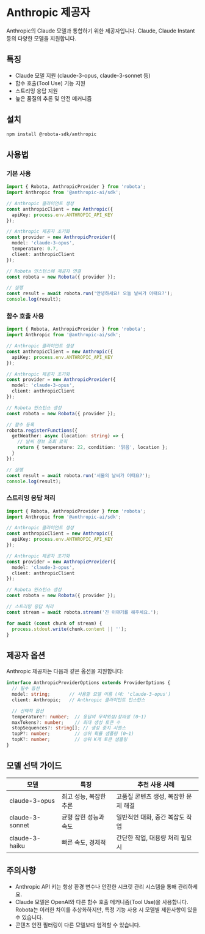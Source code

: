 # Anthropic 제공자

Anthropic의 Claude 모델과 통합하기 위한 제공자입니다. Claude, Claude Instant 등의 다양한 모델을 지원합니다.

## 특징

- Claude 모델 지원 (claude-3-opus, claude-3-sonnet 등)
- 함수 호출(Tool Use) 기능 지원
- 스트리밍 응답 지원
- 높은 품질의 추론 및 안전 메커니즘

## 설치

```bash
npm install @robota-sdk/anthropic
```

## 사용법

### 기본 사용

```typescript
import { Robota, AnthropicProvider } from 'robota';
import Anthropic from '@anthropic-ai/sdk';

// Anthropic 클라이언트 생성
const anthropicClient = new Anthropic({
  apiKey: process.env.ANTHROPIC_API_KEY
});

// Anthropic 제공자 초기화
const provider = new AnthropicProvider({
  model: 'claude-3-opus',
  temperature: 0.7,
  client: anthropicClient
});

// Robota 인스턴스에 제공자 연결
const robota = new Robota({ provider });

// 실행
const result = await robota.run('안녕하세요! 오늘 날씨가 어때요?');
console.log(result);
```

### 함수 호출 사용

```typescript
import { Robota, AnthropicProvider } from 'robota';
import Anthropic from '@anthropic-ai/sdk';

// Anthropic 클라이언트 생성
const anthropicClient = new Anthropic({
  apiKey: process.env.ANTHROPIC_API_KEY
});

// Anthropic 제공자 초기화
const provider = new AnthropicProvider({
  model: 'claude-3-opus',
  client: anthropicClient
});

// Robota 인스턴스 생성
const robota = new Robota({ provider });

// 함수 등록
robota.registerFunctions({
  getWeather: async (location: string) => {
    // 날씨 정보 조회 로직
    return { temperature: 22, condition: '맑음', location };
  }
});

// 실행
const result = await robota.run('서울의 날씨가 어때요?');
console.log(result);
```

### 스트리밍 응답 처리

```typescript
import { Robota, AnthropicProvider } from 'robota';
import Anthropic from '@anthropic-ai/sdk';

// Anthropic 클라이언트 생성
const anthropicClient = new Anthropic({
  apiKey: process.env.ANTHROPIC_API_KEY
});

// Anthropic 제공자 초기화
const provider = new AnthropicProvider({
  model: 'claude-3-opus',
  client: anthropicClient
});

// Robota 인스턴스 생성
const robota = new Robota({ provider });

// 스트리밍 응답 처리
const stream = await robota.stream('긴 이야기를 해주세요.');

for await (const chunk of stream) {
  process.stdout.write(chunk.content || '');
}
```

## 제공자 옵션

Anthropic 제공자는 다음과 같은 옵션을 지원합니다:

```typescript
interface AnthropicProviderOptions extends ProviderOptions {
  // 필수 옵션
  model: string;       // 사용할 모델 이름 (예: 'claude-3-opus')
  client: Anthropic;   // Anthropic 클라이언트 인스턴스

  // 선택적 옵션
  temperature?: number;  // 응답의 무작위성/창의성 (0~1)
  maxTokens?: number;    // 최대 생성 토큰 수
  stopSequences?: string[]; // 생성 중지 시퀀스
  topP?: number;         // 상위 확률 샘플링 (0~1)
  topK?: number;         // 상위 K개 토큰 샘플링
}
```

## 모델 선택 가이드

| 모델 | 특징 | 추천 사용 사례 |
|------|------|----------------|
| claude-3-opus | 최고 성능, 복잡한 추론 | 고품질 콘텐츠 생성, 복잡한 문제 해결 |
| claude-3-sonnet | 균형 잡힌 성능과 속도 | 일반적인 대화, 중간 복잡도 작업 |
| claude-3-haiku | 빠른 속도, 경제적 | 간단한 작업, 대용량 처리 필요 시 |

## 주의사항

- Anthropic API 키는 항상 환경 변수나 안전한 시크릿 관리 시스템을 통해 관리하세요.
- Claude 모델은 OpenAI와 다른 함수 호출 메커니즘(Tool Use)을 사용합니다. Robota는 이러한 차이를 추상화하지만, 특정 기능 사용 시 모델별 제한사항이 있을 수 있습니다.
- 콘텐츠 안전 필터링이 다른 모델보다 엄격할 수 있습니다. 